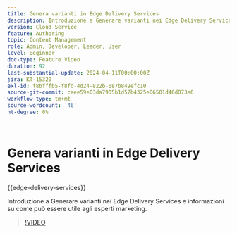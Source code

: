 ```yaml
---
title: Genera varianti in Edge Delivery Services
description: Introduzione a Generare varianti nei Edge Delivery Services e informazioni su come può essere utile agli esperti marketing.
version: Cloud Service
feature: Authoring
topic: Content Management
role: Admin, Developer, Leader, User
level: Beginner
doc-type: Feature Video
duration: 92
last-substantial-update: 2024-04-11T00:00:00Z
jira: KT-15320
exl-id: f8bfffb5-f8fd-4d24-822b-687b849efc10
source-git-commit: caee59e03da7905b1d57b4325e06501d46d073e6
workflow-type: tm+mt
source-wordcount: '46'
ht-degree: 0%

---
```


# Genera varianti in Edge Delivery Services

{{edge-delivery-services}}

Introduzione a Generare varianti nei Edge Delivery Services e informazioni su come può essere utile agli esperti marketing.

>[!VIDEO](https://video.tv.adobe.com/v/3428304/?learn=on)
